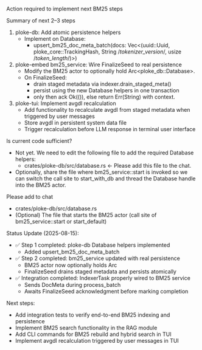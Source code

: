 Action required to implement next BM25 steps

Summary of next 2–3 steps
1) ploke-db: Add atomic persistence helpers
   - Implement on Database:
     - upsert_bm25_doc_meta_batch(docs: Vec<(uuid::Uuid, ploke_core::TrackingHash, String /*tokenizer_version*/, usize /*token_length*/)>)
2) ploke-embed bm25_service: Wire FinalizeSeed to real persistence
   - Modify the BM25 actor to optionally hold Arc<ploke_db::Database>.
   - On FinalizeSeed:
     - drain staged metadata via indexer.drain_staged_meta()
     - persist using the new Database helpers in one transaction
     - only then ack Ok(()), else return Err(String) with context.
3) ploke-tui: Implement avgdl recalculation
   - Add functionality to recalculate avgdl from staged metadata when triggered by user messages
   - Store avgdl in persistent system data file
   - Trigger recalculation before LLM response in terminal user interface

Is current code sufficient?
- Not yet. We need to edit the following file to add the required Database helpers:
  - crates/ploke-db/src/database.rs  ← Please add this file to the chat.
- Optionally, share the file where bm25_service::start is invoked so we can switch the call site to start_with_db and thread the Database handle into the BM25 actor.

Please add to chat
- crates/ploke-db/src/database.rs
- (Optional) The file that starts the BM25 actor (call site of bm25_service::start or start_default)

Status Update (2025-08-15):
- ✅ Step 1 completed: ploke-db Database helpers implemented
  - Added upsert_bm25_doc_meta_batch
- ✅ Step 2 completed: bm25_service updated with real persistence
  - BM25 actor now optionally holds Arc<Database>
  - FinalizeSeed drains staged metadata and persists atomically
- ✅ Integration completed: IndexerTask properly wired to BM25 service
  - Sends DocMeta during process_batch
  - Awaits FinalizeSeed acknowledgment before marking completion

Next steps:
- Add integration tests to verify end-to-end BM25 indexing and persistence
- Implement BM25 search functionality in the RAG module
- Add CLI commands for BM25 rebuild and hybrid search in TUI
- Implement avgdl recalculation triggered by user messages in TUI
